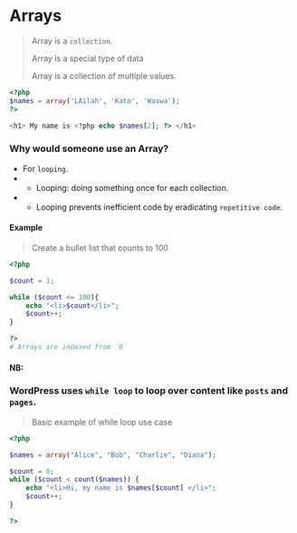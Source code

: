 # Arrays
> Array is a `collection`.
>
> Array is a special type of data
>
> Array is a collection of multiple values.

```php
<?php
$names = array('LAilah', 'Kato', 'Waswa');
?>

<h1> My name is <?php echo $names[2]; ?> </h1>

```

### Why would someone use an Array?
- For `looping`.
- - Looping: doing something once for each collection.
- - Looping prevents inefficient code by eradicating `repetitive code`.

#### Example
> Create a bullet list that counts to 100
```php
<?php

$count = 1;

while ($count <= 100){
    echo "<li>$count</li>";
    $count++;
}

?>
# Arrays are indexed from `0`

```

#### NB:
### WordPress uses `while loop` to loop over content like `posts` and `pages`.

> Basic example of while loop use case
```php
<?php

$names = array("Alice", "Bob", "Charlie", "Diana");

$count = 0;
while ($count < count($names)) {
    echo "<li>Hi, my name is $names[$count] </li>";
    $count++;
}

?>

```


